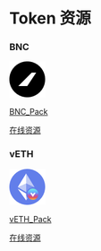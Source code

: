 # Token 资源

### BNC

![](../.gitbook/assets/image%20%283%29.png)

[BNC\_Pack](https://raw.githubusercontent.com/bifrost-finance/design-assets/master/token_logo/bnc/BNC_Pack.zip) 

[在线资源](https://github.com/bifrost-finance/design-assets/tree/master/token_logo/bnc)

### vETH

![](../.gitbook/assets/image%20%281%29.png)

[vETH\_Pack](https://raw.githubusercontent.com/bifrost-finance/design-assets/master/token_logo/veth/vETH_Pack.zip) 

[在线资源](https://github.com/bifrost-finance/design-assets/tree/master/token_logo/veth)

